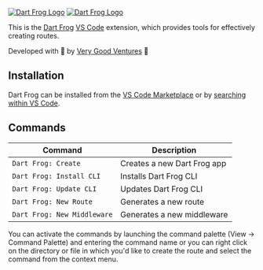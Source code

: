 [![Dart Frog Logo][logo_white]][dart_frog_link_dark]
[![Dart Frog Logo][logo_black]][dart_frog_link_light]

This is the [Dart Frog](https://dartfrog.vgv.dev/) [VS Code](https://code.visualstudio.com/) extension, which provides tools for effectively creating routes.

Developed with 💙 by [Very Good Ventures][very_good_ventures_link] 🦄

## Installation

Dart Frog can be installed from the [VS Code Marketplace](https://marketplace.visualstudio.com/vscode) or by [searching within VS Code](https://code.visualstudio.com/docs/editor/extension-gallery#_search-for-an-extension).

## Commands

| Command                     | Description                 |
| --------------------------- | --------------------------- |
| `Dart Frog: Create`         | Creates a new Dart Frog app |
| `Dart Frog: Install CLI`    | Installs Dart Frog CLI      |
| `Dart Frog: Update CLI`     | Updates Dart Frog CLI       |
| `Dart Frog: New Route`      | Generates a new route       |
| `Dart Frog: New Middleware` | Generates a new middleware  |

You can activate the commands by launching the command palette (View -> Command Palette) and entering the command name or you can right click on the directory or file in which you'd like to create the route and select the command from the context menu.

[ci_link]: https://github.com/VeryGoodOpenSource/dart_frog/actions/workflows/main.yaml
[dart_frog_link_dark]: https://github.com/verygoodopensource/dart_frog#gh-dark-mode-only
[dart_frog_link_light]: https://github.com/verygoodopensource/dart_frog#gh-light-mode-only
[license_link]: https://opensource.org/licenses/MIT
[logo_black]: https://raw.githubusercontent.com/VeryGoodOpenSource/dart_frog/main/assets/dart_frog_logo_black.png#gh-light-mode-only
[logo_white]: https://raw.githubusercontent.com/VeryGoodOpenSource/dart_frog/main/assets/dart_frog_logo_white.png#gh-dark-mode-only
[very_good_ventures_link]: https://verygood.ventures
